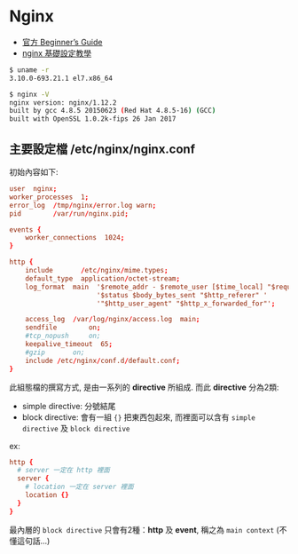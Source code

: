 # Nginx
- [官方 Beginner’s Guide](http://nginx.org/en/docs/beginners_guide.html)
- [nginx 基礎設定教學](https://blog.hellojcc.tw/2015/12/07/nginx-beginner-tutorial/)

```sh
$ uname -r
3.10.0-693.21.1 el7.x86_64

$ nginx -V
nginx version: nginx/1.12.2
built by gcc 4.8.5 20150623 (Red Hat 4.8.5-16) (GCC)
built with OpenSSL 1.0.2k-fips 26 Jan 2017
```

## 主要設定檔 /etc/nginx/nginx.conf

初始內容如下:
```conf
user  nginx;  
worker_processes  1;
error_log  /tmp/nginx/error.log warn;
pid        /var/run/nginx.pid;

events {
    worker_connections  1024;
}

http {
    include       /etc/nginx/mime.types;
    default_type  application/octet-stream;
    log_format  main  '$remote_addr - $remote_user [$time_local] "$request" '
                      '$status $body_bytes_sent "$http_referer" '
                      '"$http_user_agent" "$http_x_forwarded_for"';

    access_log  /var/log/nginx/access.log  main;
    sendfile        on;
    #tcp_nopush     on;
    keepalive_timeout  65;
    #gzip       on;
    include /etc/nginx/conf.d/default.conf;
}
```

此組態檔的撰寫方式, 是由一系列的 **directive** 所組成. 而此 **directive** 分為2類:
- simple directive: 分號結尾
- block directive: 會有一組 `{}` 把東西包起來, 而裡面可以含有 `simple directive` 及 `block directive`

ex:
```conf
http {
  # server 一定在 http 裡面
  server {
    # location 一定在 server 裡面
    location {}
  }
}
```
最內層的 `block directive` 只會有2種：**http** 及 **event**, 稱之為 `main context` (不懂這句話...)
